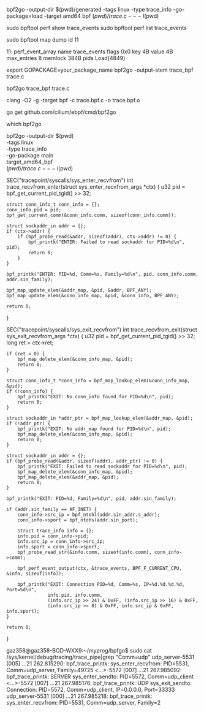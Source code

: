 bpf2go -output-dir $(pwd)/generated -tags linux -type trace_info -go-package=load -target amd64 bpf $(pwd)/trace.c -- -I$(pwd)


sudo bpftool perf show  trace_events
sudo bpftool perf list  trace_events

sudo bpftool map dump id 11




11: perf_event_array  name trace_events  flags 0x0
        key 4B  value 4B  max_entries 8  memlock 384B
        pids Load(4849)


export GOPACKAGE=your_package_name
bpf2go -output-stem trace_bpf trace.c

bpf2go trace_bpf trace.c



clang -O2 -g -target bpf -c trace.bpf.c -o trace.bpf.o

go get github.com/cilium/ebpf/cmd/bpf2go

which bpf2go


bpf2go -output-dir $(pwd) \
  -tags linux \
  -type trace_info \
  -go-package main \
  target_amd64_bpf \
  $(pwd)/trace.c -- -I$(pwd)



SEC("tracepoint/syscalls/sys_enter_recvfrom")
int trace_recvfrom_enter(struct sys_enter_recvfrom_args *ctx) {
    u32 pid = bpf_get_current_pid_tgid() >> 32;

    struct conn_info_t conn_info = {};
    conn_info.pid = pid;
    bpf_get_current_comm(&conn_info.comm, sizeof(conn_info.comm));

    struct sockaddr_in addr = {};
    if (ctx->addr) {
        if (bpf_probe_read(&addr, sizeof(addr), ctx->addr) != 0) {
            bpf_printk("ENTER: Failed to read sockaddr for PID=%d\n", pid);
            return 0;
        }
    }

    bpf_printk("ENTER: PID=%d, Comm=%s, Family=%d\n", pid, conn_info.comm, addr.sin_family);

    bpf_map_update_elem(&addr_map, &pid, &addr, BPF_ANY);
    bpf_map_update_elem(&conn_info_map, &pid, &conn_info, BPF_ANY);

    return 0;
}

SEC("tracepoint/syscalls/sys_exit_recvfrom")
int trace_recvfrom_exit(struct sys_exit_recvfrom_args *ctx) {
    u32 pid = bpf_get_current_pid_tgid() >> 32;
    long ret = ctx->ret;

    if (ret < 0) {
        bpf_map_delete_elem(&conn_info_map, &pid);
        return 0;
    }

    struct conn_info_t *conn_info = bpf_map_lookup_elem(&conn_info_map, &pid);
    if (!conn_info) {
        bpf_printk("EXIT: No conn_info found for PID=%d\n", pid);
        return 0;
    }

    struct sockaddr_in *addr_ptr = bpf_map_lookup_elem(&addr_map, &pid);
    if (!addr_ptr) {
        bpf_printk("EXIT: No addr_map found for PID=%d\n", pid);
        bpf_map_delete_elem(&conn_info_map, &pid);
        return 0;
    }

    struct sockaddr_in addr = {};
    if (bpf_probe_read(&addr, sizeof(addr), addr_ptr) != 0) {
        bpf_printk("EXIT: Failed to read sockaddr for PID=%d\n", pid);
        bpf_map_delete_elem(&conn_info_map, &pid);
        bpf_map_delete_elem(&addr_map, &pid);
        return 0;
    }

    bpf_printk("EXIT: PID=%d, Family=%d\n", pid, addr.sin_family);

    if (addr.sin_family == AF_INET) {
        conn_info->src_ip = bpf_ntohl(addr.sin_addr.s_addr);
        conn_info->sport = bpf_ntohs(addr.sin_port);

        struct trace_info info = {};
        info.pid = conn_info->pid;
        info.src_ip = conn_info->src_ip;
        info.sport = conn_info->sport;
        bpf_probe_read_str(&info.comm, sizeof(info.comm), conn_info->comm);

        bpf_perf_event_output(ctx, &trace_events, BPF_F_CURRENT_CPU, &info, sizeof(info));

        bpf_printk("EXIT: Connection PID=%d, Comm=%s, IP=%d.%d.%d.%d, Port=%d\n",
                   info.pid, info.comm,
                   (info.src_ip >> 24) & 0xFF, (info.src_ip >> 16) & 0xFF,
                   (info.src_ip >> 8) & 0xFF, info.src_ip & 0xFF, info.sport);
    }

    return 0;
}


gaz358@gaz358-BOD-WXX9:~/myprog/bpfgo$ sudo cat /sys/kernel/debug/tracing/trace_pipe|grep "Comm=udp"
      udp_server-5531    [005] ...21   262.815290: bpf_trace_printk: sys_enter_recvfrom: PID=5531, Comm=udp_server, Family=49725
           <...>-5572    [007] ...21   267.985092: bpf_trace_printk: SERVER sys_enter_sendto: PID=5572, Comm=udp_client
           <...>-5572    [007] ...21   267.985176: bpf_trace_printk: UDP sys_exit_sendto: Connection: PID=5572, Comm=udp_client, IP=0.0.0.0, Port=33333
      udp_server-5531    [000] ...21   267.985218: bpf_trace_printk: sys_enter_recvfrom: PID=5531, Comm=udp_server, Family=2
